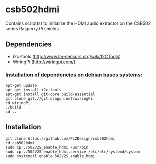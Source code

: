 # csb502hdmi
Contains script(s) to initialize the HDMI audio extractor on the CSB502 series Rasperry Pi shields.

## Dependencies

* i2c-tools (http://www.lm-sensors.org/wiki/I2CTools)
* WiringPi  (http://wiringpi.com/)

### Installation of dependencies on debian bases systems:
```
apt-get update
apt-get install i2c-tools
apt-get install git-core build-essential
git clone git://git.drogon.net/wiringPi
cd wiringPi
./build
cd ..
```

## Installation

```
git clone https://github.com/Pi2Design/csb502hdmi
cd csb502hdmi
sudo cp ./502V2S_enable_hdmi /usr/bin
sudo cp ./502V2S_enable_hdmi.service /etc/etc/systemd/system
sudo systemctl enable 502V2S_enable_hdmi
```
